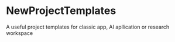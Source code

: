 # NewProjectTemplates
A useful project templates for classic app, AI apllication or research workspace
